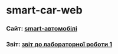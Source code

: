 # smart-car-web

### Сайт: [smart-автомобілі](https://samurai-of-honor.github.io/smart-car-web/src/)
### Звіт: [звіт до лабораторної роботи 1](https://samurai-of-honor.github.io/smart-car-web/Report1)
